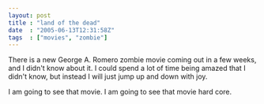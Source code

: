 ```yaml
---
layout: post
title : "land of the dead"
date  : "2005-06-13T12:31:58Z"
tags  : ["movies", "zombie"]
---
```

There is a new George A. Romero zombie movie coming out in a few weeks, and I didn't know about it.  I could spend a lot of time being amazed that I didn't know, but instead I will just jump up and down with joy.

I am going to see that movie.  I am going to see that movie hard core.
